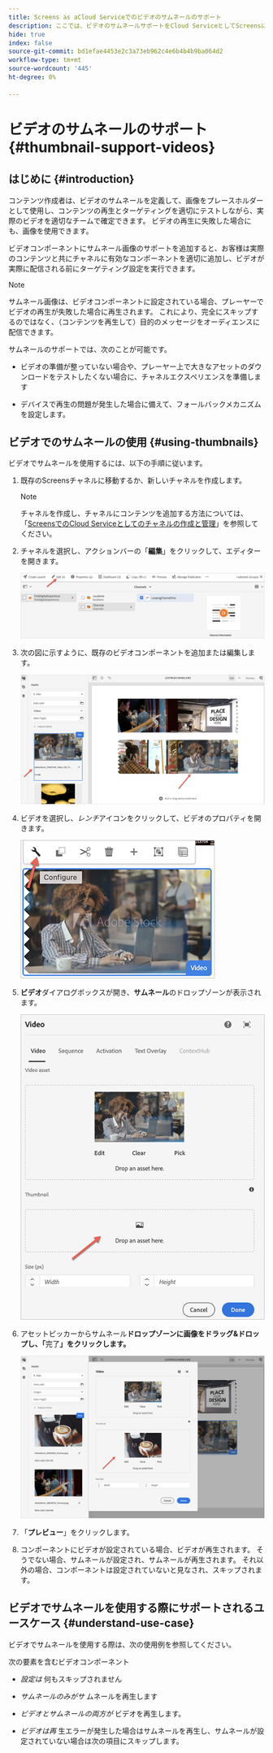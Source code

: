 ```yaml
---
title: Screens as aCloud Serviceでのビデオのサムネールのサポート
description: ここでは、ビデオのサムネールサポートをCloud ServiceとしてScreensに追加する方法について説明します。
hide: true
index: false
source-git-commit: bd1efae4453e2c3a73eb962c4e6b4b4b9ba064d2
workflow-type: tm+mt
source-wordcount: '445'
ht-degree: 0%

---
```



# ビデオのサムネールのサポート {#thumbnail-support-videos}

## はじめに {#introduction}

コンテンツ作成者は、ビデオのサムネールを定義して、画像をプレースホルダーとして使用し、コンテンツの再生とターゲティングを適切にテストしながら、実際のビデオを適切なチームで確定できます。 ビデオの再生に失敗した場合にも、画像を使用できます。

ビデオコンポーネントにサムネール画像のサポートを追加すると、お客様は実際のコンテンツと共にチャネルに有効なコンポーネントを適切に追加し、ビデオが実際に配信される前にターゲティング設定を実行できます。

>[!NOTE]
>サムネール画像は、ビデオコンポーネントに設定されている場合、プレーヤーでビデオの再生が失敗した場合に再生されます。 これにより、完全にスキップするのではなく、（コンテンツを再生して）目的のメッセージをオーディエンスに配信できます。

サムネールのサポートでは、次のことが可能です。

* ビデオの準備が整っていない場合や、プレーヤー上で大きなアセットのダウンロードをテストしたくない場合に、チャネルエクスペリエンスを準備します

* デバイスで再生の問題が発生した場合に備えて、フォールバックメカニズムを設定します。

## ビデオでのサムネールの使用 {#using-thumbnails}

ビデオでサムネールを使用するには、以下の手順に従います。

1. 既存のScreensチャネルに移動するか、新しいチャネルを作成します。

   >[!NOTE]
   >チャネルを作成し、チャネルにコンテンツを追加する方法については、「[ScreensでのCloud Serviceとしてのチャネルの作成と管理](https://experienceleague.adobe.com/docs/experience-manager-cloud-service/screens-as-cloud-service/create-content/creating-channels-screens-cloud.html?lang=en)」を参照してください。

1. チャネルを選択し、アクションバーの「**編集**」をクリックして、エディターを開きます。

   ![](/help/screens-cloud/using-core-product-features/assets/thumbnail-1.png)

1. 次の図に示すように、既存のビデオコンポーネントを追加または編集します。

   ![](/help/screens-cloud/using-core-product-features/assets/thumbnail-2.png)

1. ビデオを選択し、*レンチ*&#x200B;アイコンをクリックして、ビデオのプロパティを開きます。

   ![](/help/screens-cloud/using-core-product-features/assets/thumbnail-3.png)

1. **ビデオ**&#x200B;ダイアログボックスが開き、**サムネール**&#x200B;のドロップゾーンが表示されます。

   ![](/help/screens-cloud/using-core-product-features/assets/thumbnail-4.png)

1. アセットピッカーからサムネール&#x200B;**ドロップゾーンに画像をドラッグ&amp;ドロップし、「**&#x200B;完了&#x200B;**」をクリックします。**

   ![](/help/screens-cloud/using-core-product-features/assets/thumbnail-5.png)

1. 「**プレビュー**」をクリックします。

1. コンポーネントにビデオが設定されている場合、ビデオが再生されます。 そうでない場合、サムネールが設定され、サムネールが再生されます。 それ以外の場合、コンポーネントは設定されていないと見なされ、スキップされます。

## ビデオでサムネールを使用する際にサポートされるユースケース {#understand-use-case}

ビデオでサムネールを使用する際は、次の使用例を参照してください。

次の要素を含むビデオコンポーネント

* *設定は* 何もスキップされません

* *サムネールのみがサ* ムネールを再生します

* *ビデオとサムネールの両方が* ビデオを再生します。

* *ビデオは再* 生エラーが発生した場合はサムネールを再生し、サムネールが設定されていない場合は次の項目にスキップします。
